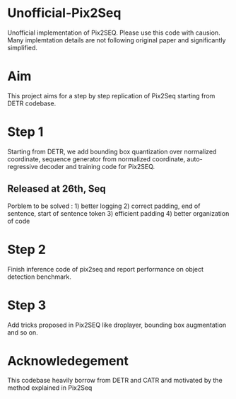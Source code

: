 # Unofficial-Pix2Seq
Unofficial implementation of Pix2SEQ. Please use this code with causion. Many implemtation details are not following original paper and significantly simplified. 

# Aim
This project aims for a step by step replication of Pix2Seq starting from DETR codebase. 

# Step 1
Starting from DETR, we add bounding box quantization over normalized coordinate, sequence generator from normalized coordinate, auto-regressive decoder and training code for Pix2SEQ.

## Released at 26th, Seq
Porblem to be solved : 1) better logging 2) correct padding, end of sentence, start of sentence token 3) efficient padding 4) better organization of code

# Step 2
Finish inference code of pix2seq and report performance on object detection benchmark.

# Step 3
Add tricks proposed in Pix2SEQ like droplayer, bounding box augmentation and so on.



# Acknowledegement 
This codebase heavily borrow from DETR and CATR and motivated by the method explained in Pix2Seq
